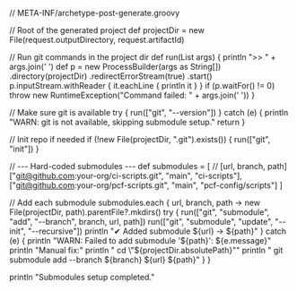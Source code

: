 // META-INF/archetype-post-generate.groovy

// Root of the generated project
def projectDir = new File(request.outputDirectory, request.artifactId)

// Run git commands in the project dir
def run(List<String> args) {
    println ">> " + args.join(' ')
    def p = new ProcessBuilder(args as String[])
            .directory(projectDir)
            .redirectErrorStream(true)
            .start()
    p.inputStream.withReader { it.eachLine { println it } }
    if (p.waitFor() != 0) throw new RuntimeException("Command failed: " + args.join(' '))
}

// Make sure git is available
try {
    run(["git", "--version"])
} catch (e) {
    println "WARN: git is not available, skipping submodule setup."
    return
}

// Init repo if needed
if (!new File(projectDir, ".git").exists()) {
    run(["git", "init"])
}

// --- Hard-coded submodules ---
def submodules = [
    // [url, branch, path]
    ["git@github.com:your-org/ci-scripts.git", "main", "ci-scripts"],
    ["git@github.com:your-org/pcf-scripts.git", "main", "pcf-config/scripts"]
]

// Add each submodule
submodules.each { url, branch, path ->
    new File(projectDir, path).parentFile?.mkdirs()
    try {
        run(["git", "submodule", "add", "--branch", branch, url, path])
        run(["git", "submodule", "update", "--init", "--recursive"])
        println "✔ Added submodule ${url} -> ${path}"
    } catch (e) {
        println "WARN: Failed to add submodule '${path}': ${e.message}"
        println "Manual fix:"
        println "  cd \"${projectDir.absolutePath}\""
        println "  git submodule add --branch ${branch} ${url} ${path}"
    }
}

println "Submodules setup completed."

